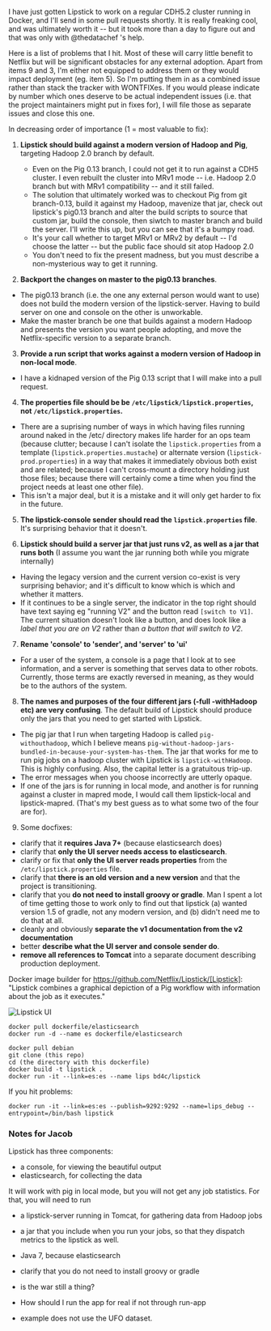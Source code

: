 I have just gotten Lipstick to work on a regular CDH5.2 cluster running in Docker, and I'll send in some pull requests shortly. It is really freaking cool, and was ultimately worth it -- but it took more than a day to figure out and that was only with @thedatachef 's help.

Here is a list of problems that I hit. Most of these will carry little benefit to Netflix but will be significant obstacles for any external adoption. Apart from items 9 and 3, I'm either not equipped to address them or they would impact deployment (eg. item 5). So I'm putting them in as a combined issue rather than stack the tracker with WONTFIXes. If you would please indicate by number which ones deserve to be actual independent issues (i.e. that the project maintainers might put in fixes for), I will file those as separate issues and close this one.

In decreasing order of importance (1 = most valuable to fix):

1. **Lipstick should build against a modern version of Hadoop and Pig**, targeting Hadoop 2.0 branch by default.
   - Even on the Pig 0.13 branch, I could not get it to run against a CDH5 cluster. I even rebuilt the cluster into MRv1 mode -- i.e. Hadoop 2.0 branch but with MRv1 compatibility -- and it still failed.
   - The solution that ultimately worked was to checkout Pig from git branch-0.13, build it against my Hadoop, mavenize that jar, check out lipstick's pig0.13 branch and alter the build scripts to source that custom jar, build the console, then siwtch to master branch and build the server. I'll write this up, but you can see that it's a bumpy road.
   - It's your call whether to target MRv1 or MRv2 by default -- I'd choose the latter -- but the public face should sit atop Hadoop 2.0
   - You don't need to fix the present madness, but you must describe a non-mysterious way to get it running.

2. **Backport the changes on master to the pig0.13 branches**.
  - The pig0.13 branch (i.e. the one any external person would want to use) does not build the modern version of the lipstick-server. Having to build server on one and console on the other is unworkable.
  - Make the master branch be one that builds against a modern Hadoop and presents the version you want people adopting, and move the Netflix-specific version to a separate branch. 

3. **Provide a run script that works against a modern version of Hadoop in non-local mode**.
  - I have a kidnaped version of the Pig 0.13 script that I will make into a pull request.

4. **The properties file should be be `/etc/lipstick/lipstick.properties`, not `/etc/lipstick.properties`.**
  - There are a suprising number of ways in which having files running around naked in the /etc/ directory makes life harder for an ops team (because clutter; because I can't isolate the `lipstick.properties` from a template (`lipstick.properties.mustache`) or alternate version (`lipstick-prod.properties`) in a way that makes it immediately obvious both exist and are related; because I can't cross-mount a directory holding just those files;  because there will certainly come a time when you find the project needs at least one other file).
  - This isn't a major deal, but it is a mistake and it will only get harder to fix in the future.

5. **The lipstick-console sender should read the `lipstick.properties` file**. It's surprising behavior that it doesn't.

6. **Lipstick should build a server jar that just runs v2, as well as a jar that runs both** (I assume you want the jar running both while you migrate internally)
  - Having the legacy version and the current version co-exist is very surprising behavior; and it's difficult to know which is which and whether it matters.
  - If it continues to be a single server, the indicator in the top right should have text saying eg "running V2" and the button read `[switch to V1]`. The current situation doesn't look like a button, and does look like a _label that you are on V2_ rather than _a button that will switch to V2_.

7. **Rename 'console' to 'sender', and 'server' to 'ui'**
  - For a user of the system, a console is a page that I look at to see information, and a server is something that serves data to other robots. Currently, those terms are exactly reversed in meaning, as they would be to the authors of the system.

8. **The names and purposes of the four different jars (-full -withHadoop etc) are very confusing**. The default build of Lipstick should produce only the jars that you need to get started with Lipstick.
  - The pig jar that I run when targeting Hadoop is called `pig-withouthadoop`, which I believe means `pig-without-hadoop-jars-bundled-in-because-your-system-has-them`. The jar that works for me to run pig jobs on a hadoop cluster with Lipstick is `lipstick-withHadoop`. This is highly confusing. Also, the capital letter is a gratuitous trip-up.
  - The error messages when you choose incorrectly are utterly opaque.
  - If one of the jars is for running in local mode, and another is for running against a cluster in mapred mode, I would call them lipstick-local and lipstick-mapred. (That's my best guess as to what some two of the four are for).

9. Some docfixes:
  - clarify that it **requires Java 7+** (because elasticsearch does)
  - clarify that **only the UI server needs access to elasticsearch**.
  - clarify or fix that **only the UI server reads properties** from the `/etc/lipstick.properties` file.
  - clarify that **there is an old version and a new version** and that the project is transitioning.
  - clarify that you **do not need to install groovy or gradle**. Man I spent a lot of time getting those to work only to find out that lipstick (a) wanted version 1.5 of gradle, not any modern version, and (b) didn't need me to do that at all.
  - cleanly and obviously **separate the v1 documentation from the v2 documentation**
  - better **describe what the UI server and console sender do**.
  - **remove all references to Tomcat** into a separate document describing production deployment.


Docker image builder for https://github.com/Netflix/Lipstick/[Lipstick]: "Lipstick combines a graphical depiction of a Pig workflow with information about the job as it executes."

![Lipstick UI](https://raw.github.com/wiki/Netflix/Lipstick/screenshot.png)


```
docker pull dockerfile/elasticsearch
docker run -d --name es dockerfile/elasticsearch
```

```
docker pull debian
git clone (this repo)
cd (the directory with this dockerfile)
docker build -t lipstick .
docker run -it --link=es:es --name lips bd4c/lipstick
```

If you hit problems:

```
docker run -it --link=es:es --publish=9292:9292 --name=lips_debug --entrypoint=/bin/bash lipstick
```


### Notes for Jacob

Lipstick has three components:

* a console, for viewing the beautiful output
* elasticsearch, for collecting the data

It will work with pig in local mode, but you will not get any job statistics. For that, you will need to run

* a lipstick-server running in Tomcat, for gathering data from Hadoop jobs
* a jar that you include when you run your jobs, so that they dispatch metrics to the lipstick as well.

* Java 7, because elasticsearch

* clarify that you do not need to install groovy or gradle
* is the war still a thing?
* How should I run the app for real if not through run-app

* example does not use the UFO dataset.


